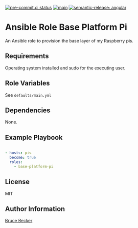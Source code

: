 [![pre-commit.ci status](https://results.pre-commit.ci/badge/github/brucellino/ansible-role-base-platform-pi/main.svg)](https://results.pre-commit.ci/latest/github/brucellino/ansible-role-base-platform-pi/main) [![main](https://github.com/brucellino/ansible-role-base-platform-pi/actions/workflows/main.yml/badge.svg)](https://github.com/brucellino/ansible-role-base-platform-pi/actions/workflows/main.yml) [![semantic-release: angular](https://img.shields.io/badge/semantic--release-conventional-e10079?logo=semantic-release)](https://github.com/semantic-release/semantic-release)

# Ansible Role Base Platform Pi

An Ansible role to provision the base layer of my Raspberry pis.

## Requirements

Operating system installed and sudo for the executing user.

## Role Variables

See `defaults/main.yml`

## Dependencies

None.

## Example Playbook

```yaml

- hosts: pis
  become: true
  roles:
    - base-platform-pi
```

## License

MIT

## Author Information

<a href="https://brucellino.github.io">Bruce Becker</a>
